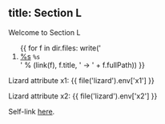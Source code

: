 title: Section L
---
Welcome to Section L

<ol>
{{
for f in dir.files:
    write('<li><a href="%s">%s</a> <code>%s</code> </li>' % 
        (link(f), f.title,  ' -> ' + f.fullPath))
}}
</ol>

Lizard attribute x1: {{ file('lizard').env['x1'] }}

Lizard attribute x2: {{ file('lizard').env['x2'] }}

Self-link <a href="{{ link('sectionL') }}">here</a>.
